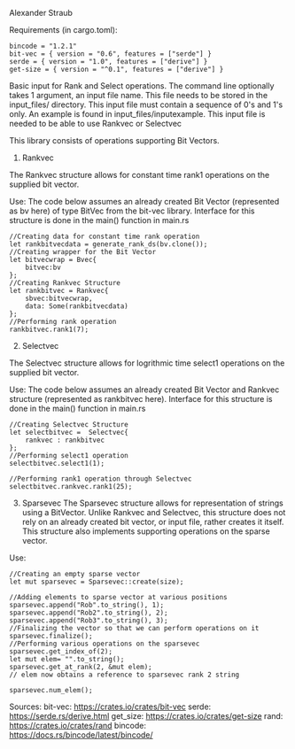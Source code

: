 Alexander Straub 

Requirements (in cargo.toml):
```
bincode = "1.2.1"
bit-vec = { version = "0.6", features = ["serde"] }
serde = { version = "1.0", features = ["derive"] }
get-size = { version = "^0.1", features = ["derive"] }
``` 


Basic input for Rank and Select operations.
The command line optionally takes 1 argument, an input file name. This file needs to be stored in the input_files/ directory. This input file must contain a sequence of 0's and 1's only. An example is found in input_files/inputexample. This input file is needed to be able to use Rankvec or Selectvec


This library consists of operations supporting Bit Vectors.

1) Rankvec

The Rankvec structure allows for constant time rank1 operations on the supplied bit vector. 

Use:
The code below assumes an already created Bit Vector (represented as bv here) of type BitVec from the bit-vec library. Interface for this structure is done in the main() function in main.rs
```
//Creating data for constant time rank operation
let rankbitvecdata = generate_rank_ds(bv.clone());
//Creating wrapper for the Bit Vector
let bitvecwrap = Bvec{
    bitvec:bv
};
//Creating Rankvec Structure
let rankbitvec = Rankvec{
    sbvec:bitvecwrap,
    data: Some(rankbitvecdata)
};
//Performing rank operation
rankbitvec.rank1(7);
```

2) Selectvec

The Selectvec structure allows for logrithmic time select1 operations on the supplied bit vector.

Use: 
The code below assumes an already created Bit Vector and Rankvec structure (represented as rankbitvec here). Interface for this structure is done in the main() function in main.rs

```
//Creating Selectvec Structure
let selectbitvec =  Selectvec{
    rankvec : rankbitvec
};
//Performing select1 operation
selectbitvec.select1(1);

//Performing rank1 operation through Selectvec
selectbitvec.rankvec.rank1(25);
```

3) Sparsevec
The Sparsevec structure allows for representation of strings using a BitVector. Unlike Rankvec and Selectvec, this structure does not rely on an already created bit vector, or input file, rather creates it itself. This structure also implements supporting operations on the sparse vector.

Use:

```
//Creating an empty sparse vector 
let mut sparsevec = Sparsevec::create(size);

//Adding elements to sparse vector at various positions
sparsevec.append("Rob".to_string(), 1);
sparsevec.append("Rob2".to_string(), 2);
sparsevec.append("Rob3".to_string(), 3);
//Finalizing the vector so that we can perform operations on it
sparsevec.finalize();
//Performing various operations on the sparsevec
sparsevec.get_index_of(2);
let mut elem= "".to_string();
sparsevec.get_at_rank(2, &mut elem);
// elem now obtains a reference to sparsevec rank 2 string

sparsevec.num_elem();
```

Sources:
bit-vec: https://crates.io/crates/bit-vec
serde: https://serde.rs/derive.html
get_size: https://crates.io/crates/get-size
rand: https://crates.io/crates/rand
bincode: https://docs.rs/bincode/latest/bincode/





